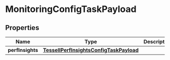 

# MonitoringConfigTaskPayload


## Properties

Name | Type | Description | Notes
------------ | ------------- | ------------- | -------------
**perfInsights** | [**TessellPerfInsightsConfigTaskPayload**](TessellPerfInsightsConfigTaskPayload.md) |  |  [optional]



